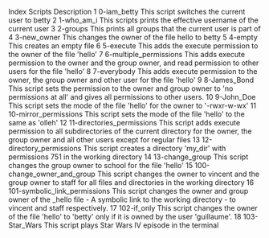 Index		Scripts				Description
1		0-iam_betty			This script switches the current user 
						to betty
2		1-who_am_i			This scripts prints the effective username
						of the current user
3		2-groups			This prints all groups that the current user is part of
4		3-new_owner			This changes the owner of the file hello to betty
5		4-empty				This creates an empty file
6		5-execute			This adds the execute permission to the owner of the file 'hello'
7		6-multiple_permissions		This adds execute permission to the owner and the group owner, and read permission 
						to other users for the file 'hello'
8		7-everybody			This adds execute permission to the owner, the group owner and other user for the file 'hello'
9		8-James_Bond			This script sets the permission to the owner and group owner to 
						'no permissions at all' and gives all permissions to other users.
10		9-John_Doe			This script sets the mode of the file 'hello' for the owner to '-rwxr-w-wx'
11		10-mirror_permissions		This script sets the mode of the file 'hello' to the same as 'olleh'
12		11-directories_permissions	This script adds execute permission to all subdirectories of the current directory
						for the owner, the group owner and all other users except for regular files
13		12-directory_permissions	This script creates a directory 'my_dir' with permissions 751 in the working directory
14		13-change_group			This script changes the group owner to school for the file 'hello'
15		100-change_owner_and_group	This script changes the owner to vincent and the group owner to staff for all 
						files and directories in the working directory
16		101-symbolic_link_permissions	This script changes the owner and group owner of the _hello file - A symbolic link
						to the working directory - to vincent and staff respectively.
17		102-if_only			This script changes the owner of the file 'hello' to 'betty' only if it is owned by the 
						user 'guillaume'.
18		103-Star_Wars			This script plays Star Wars IV episode in the terminal
